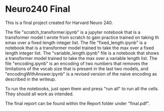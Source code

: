 # Neuro240 Final
This is a final project created for Harvard Neuro 240. 

The file "scratch_transformer.ipynb" is a jupyter notebook that is a transformer model I wrote from scratch to gain practice trained on taking th emax over a fixed length integer list. The file "fixed_length.ipynb" is a notebook that is a transformer model trained to take the max over a fixed length integer list.  The "variable_length.ipynb" file is a notebook that shows a transformer model trained to take the max over a variable length list. The file "encoding.ipynb" is an encoding of two numbers that removes the limitations of the vocab size that is present in the last two models, and "encodingWithAnswer.ipynb" is a revised version of the naive encoding as described in the writeup.

To run the notebooks, just open them and press "run all" to run all the cells. They should all work as intended.

The final report can be found within the Report folder under "final.pdf". 